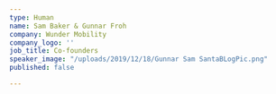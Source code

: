 ```yaml
---
type: Human
name: Sam Baker & Gunnar Froh
company: Wunder Mobility
company_logo: ''
job_title: Co-founders
speaker_image: "/uploads/2019/12/18/Gunnar Sam SantaBLogPic.png"
published: false

---
```

